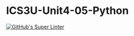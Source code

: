 # ICS3U-Unit4-05-Python

[![GitHub's Super Linter](https://github.com/huihangisaac-ho/ICS3U-Unit4-05-Python/workflows/GitHub's%20Super%20Linter/badge.svg)](https://github.com/huihangisaac-ho/ICS3U-Unit4-05-Python/actions)
